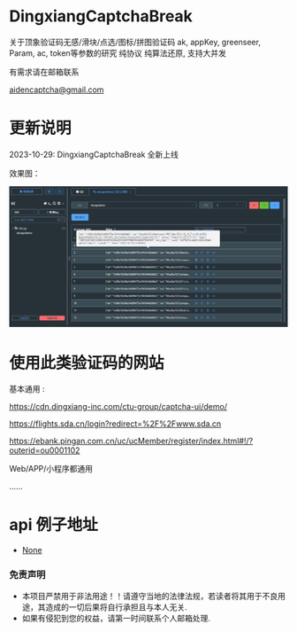 # DingxiangCaptchaBreak
关于顶象验证码无感/滑块/点选/图标/拼图验证码 ak, appKey, greenseer, Param, ac, token等参数的研究 纯协议 纯算法还原, 支持大并发

有需求请在邮箱联系

aidencaptcha@gmail.com


# 更新说明

2023-10-29: DingxiangCaptchaBreak 全新上线

效果图：

![image](https://github.com/aidencaptcha/DingxiangCaptchaBreak/blob/main/examples/100%E6%88%90%E5%8A%9F%E6%88%AA%E5%9B%BE.jpg)

# 使用此类验证码的网站

基本通用 :

https://cdn.dingxiang-inc.com/ctu-group/captcha-ui/demo/

https://flights.sda.cn/login?redirect=%2F%2Fwww.sda.cn

https://ebank.pingan.com.cn/uc/ucMember/register/index.html#!/?outerid=ou0001102

Web/APP/小程序都通用

......


# api 例子地址

* [None](None)



### 免责声明
* 本项目严禁用于非法用途！！请遵守当地的法律法规，若读者将其用于不良用途，其造成的一切后果将自行承担且与本人无关.
* 如果有侵犯到您的权益，请第一时间联系个人邮箱处理.
